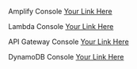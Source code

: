 Amplify Console
[Your Link Here](https://us-west-2.console.aws.amazon.com/amplify/home)

Lambda Console
[Your Link Here](https://console.aws.amazon.com/lambda/)

API Gateway Console
[Your Link Here](https://console.aws.amazon.com/apigateway/main/)

DynamoDB Console
[Your Link Here](https://console.aws.amazon.com/apigateway/main/)
